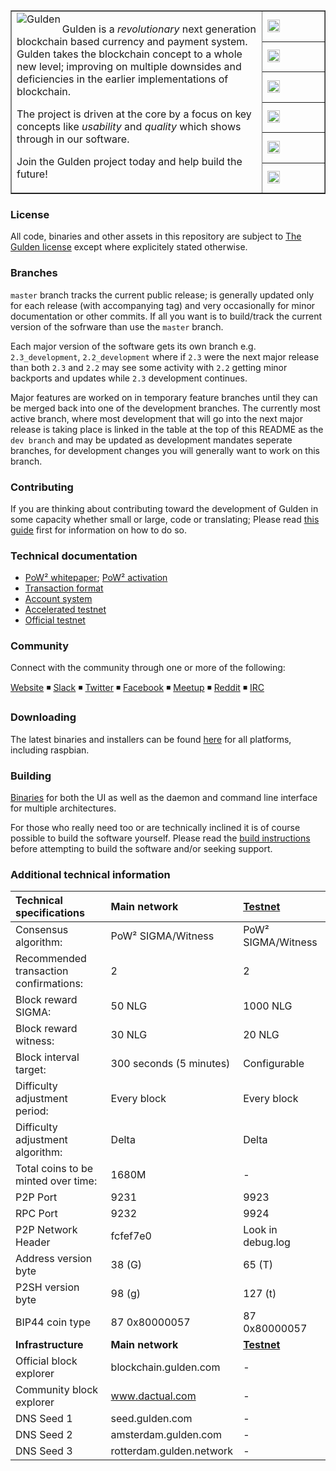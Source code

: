 <table cellspacing="0" cellpadding="0" color="grey" border="1px">
  <tr border=0>
    <td border="0px" width="80%" rowspan="7">
      <a href="https://www.Gulden.com">
        <img align="left" src="https://gulden.com/img/design/g-111444.svg" alt="Gulden"/>
      </a>
      <p>Gulden is a <i>revolutionary</i> next generation blockchain based currency and payment system.<br/>
      Gulden takes the blockchain concept to a whole new level; improving on multiple downsides and deficiencies in the earlier implementations of blockchain.</p>
      <p>The project is driven at the core by a focus on key concepts like <i>usability</i> and <i>quality</i> which shows through in our software.</p><p>Join the Gulden project today and help build the future!</p>
    </td>
    <td width="20%" border=0>
      <a href="#">
        <img height="20px" src="https://travis-ci.org/Gulden/gulden-official.svg?branch=master" alt="ci build status"/>
      </a>
    </td>
  </tr>
  <tr border=0>
    <td>
      <a href="https://github.com/Gulden/gulden-official/issues">
        <img  height="20px" src="https://img.shields.io/github/issues/gulden/gulden-official.svg?color=blue" alt="open issues"/>
    </td>
  </tr>
  <tr border=0>
    <td>
      <a href="https://github.com/Gulden/gulden-official/issues?q=is%3Aissue+is%3Aclosed">
        <img  height="20px" src="https://img.shields.io/github/issues-closed/gulden/gulden-official.svg?color=blue" alt="closed issues"/>
      </a>
    </td>
  </tr>
  <tr border=0>
    <td border=0>
      <a href="https://github.com/Gulden/gulden-official/releases">
        <img height="20px" src="https://img.shields.io/github/downloads/gulden/gulden-official/total.svg?color=blue" alt="total downloads"/>
      </a>
    </td>
  </tr>
  <tr border=0>
    <td>
      <a href="https://github.com/Gulden/gulden-official/commits/master">
        <img height="20px" src="https://img.shields.io/github/commit-activity/y/gulden/gulden-official.svg" alt="commits 1y"/>
      </a>
    </td>
  </tr>
  <tr>
    <td>
      <a href="https://github.com/Gulden/gulden-official/compare/master@%7B12month%7D...2.2_development">
        <img height="20px" src="https://img.shields.io/badge/dev%20branch-2.2_development-blue.svg" alt="active_branch"/>
      </a>
    </td>
  </tr>
</table>



### License
All code, binaries and other assets in this repository are subject to [The Gulden license](https://github.com/Gulden/gulden-official/blob/master/COPYING_gulden) except where explicitely stated otherwise.

### Branches
`master` branch tracks the current public release; is generally updated only for each release (with accompanying tag) and very occasionally for minor documentation or other commits. If all you want is to build/track the current version of the sofrware than use the `master` branch.

Each major version of the software gets its own branch e.g. `2.3_development`, `2.2_development` where if `2.3` were the next major release than both `2.3` and `2.2` may see some activity with `2.2` getting minor backports and updates while `2.3` development continues.

Major features are worked on in temporary feature branches until they can be merged back into one of the development branches. The currently most active branch, where most development that will go into the next major release is taking place is linked in the table at the top of this README as the `dev branch` and may be updated as development mandates seperate branches, for development changes you will generally want to work on this branch.

### Contributing
If you are thinking about contributing toward the development of Gulden in some capacity whether small or large, code or translating; Please read [this guide](./CONTRIBUTING.md) first for information on how to do so.

### Technical documentation
* [PoW² whitepaper](.//technical_documentation/Gulden_PoW2.pdf); [PoW² activation](./technical_documentation/PoW2_activation.md)
* [Transaction format](./technical_documentation/transaction_format.md)
* [Account system](./technical_documentation/account_system.md)
* [Accelerated testnet](./technical_documentation/accelerated_testnet.md)
* [Official testnet](./technical_documentation/accelerated_testnet.md#official-testnet)


### Community

Connect with the community through one or more of the following:

[Website](https://gulden.com) ◾ [Slack](https://gulden.com/join) ◾ [Twitter](http://twitter.com/gulden) ◾ [Facebook](http://facebook.com/gulden) ◾ [Meetup](https://www.meetup.com/gulden) ◾ [Reddit](https://www.reddit.com/r/GuldenCommunity) ◾ [IRC](https://webchat.freenode.net/?channels=Gulden)


### Downloading

The latest binaries and installers can be found [here](https://github.com/Gulden/gulden-official/releases) for all platforms, including raspbian.

### Building
[Binaries](https://github.com/Gulden/gulden-official/releases) for both the UI as well as the daemon and command line interface for multiple architectures.

For those who really need too or are technically inclined it is of course possible to build the software yourself. Please read the [build instructions](./doc/building.md) before attempting to build the software and/or seeking support.

### Additional technical information


|Technical specifications|Main network|[Testnet](./technical_documentation/accelerated_testnet.md#official-testnet)|
|:-----------|:---------|:---------|
|Consensus algorithm:|PoW² SIGMA/Witness|PoW² SIGMA/Witness|
|Recommended transaction confirmations:|2|2|
|Block reward SIGMA:|50 NLG|1000 NLG|
|Block reward witness:|30 NLG|20 NLG|
|Block interval target:|300 seconds (5 minutes)|Configurable|
|Difficulty adjustment period:|Every block|Every block|
|Difficulty adjustment algorithm:|Delta|Delta|
|Total coins to be minted over time:|1680M|-|
|P2P Port|9231|9923|
|RPC Port|9232|9924|
|P2P Network Header|fcfef7e0|Look in debug.log|
|Address version byte|38 (G)|65 (T)|
|P2SH version byte|98 (g)|127 (t)|
|BIP44 coin type|87 0x80000057|87 0x80000057|
|**Infrastructure**|**Main network**|**[Testnet](./technical_documentation/accelerated_testnet.md#official-testnet)**|
|Official block explorer|blockchain.gulden.com|-|
|Community block explorer|www.dactual.com|-|
|DNS Seed 1|seed.gulden.com|-|
|DNS Seed 2|amsterdam.gulden.com|-|
|DNS Seed 3|rotterdam.gulden.network|-|
